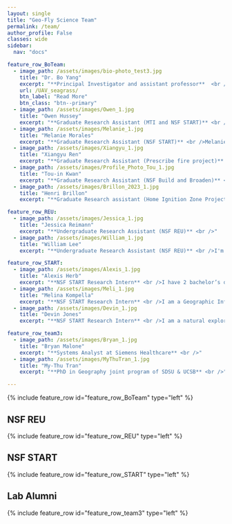 ```yaml
---
layout: single
title: "Geo-Fly Science Team"
permalink: /team/
author_profile: False
classes: wide
sidebar:
  nav: "docs"

feature_row_BoTeam:
  - image_path: /assets/images/bio-photo_test3.jpg
    title: "Dr. Bo Yang"
    excerpt: "**Principal Investigator and assistant professor**  <br />Dr. Bo Yang is the Principal Investigator at the GeoFly Lab, a world-leading UAV mapping facility. Holding an interdisciplinary background with a BA in Mathematics, a Master's in Computer Science, and a Ph.D. in Geography, Dr. Yang's research is pioneering in its focus on leveraging cutting-edge technologies in Geographical Information Systems (GIS), remote sensing, and UAV/Drone mapping for environmental research. The GeoFly Lab at San Jose State University (SJSU) conducts research on a broad range of topics and has garnered support from esteemed agencies such as NSF, NASA, USDOT, and Cal Fire. Their projects include the NSF's Build and Broaden, IUCRC, REU, and START programs."
    url: /UAV_seagrass/
    btn_label: "Read More"
    btn_class: "btn--primary"
  - image_path: /assets/images/Owen_1.jpg
    title: "Owen Hussey"
    excerpt: "**Graduate Research Assistant (MTI and NSF START)** <br />Owen Hussey is the graduate assistint for MTI project"
  - image_path: /assets/images/Melanie_1.jpg
    title: "Melanie Morales"
    excerpt: "**Graduate Research Assistant (NSF START)** <br />Melanie Morales, originally aspiring to teach at Clovis Community College, discovered her passion for GIS, reshaping her academic path. She transferred to San Jose State University, earning a Bachelor's in Geography and an Urban Planning minor. Now, she's on track to obtain her Master's in Geography. Melanie has balanced education with roles at Mosaic America and within the SJSU Geography Department, serving as both a recruiter and a teaching assistant."
  - image_path: /assets/images/Xiangyu_1.jpg
    title: "Xiangyu Ren"
    excerpt: "**Graduate Research Assistant (Prescribe fire project)** <br />Xiangyu Ren is the graduate research assistant for wildfire project…"
  - image_path: /assets/images/Profile_Photo_Tou_1.jpg
    title: "Tou-in Kwan"
    excerpt: "**Graduate Research Assistant (NSF Build and Broaden)** <br />Graduate Research Assistant for Coastal Seagrass mapping project"
  - image_path: /assets/images/Brillon_2023_1.jpg
    title: "Henri Brillon"
    excerpt: "**Graduate Research assistant (Home Ignition Zone Project)** <br />Currently pursuing a Master's degree in geography, Henri is interested in remote sensing applications and GIS with regards to environmental and physical topics. His involvement with coastal eelgrass mapping and home ignition zone assessments for wildfire prevention reflect these goals. With nearly a decade of advertising experience under his belt, as well as a love for music and the outdoors, Henri is a true multidisciplinarian."

feature_row_REU:
  - image_path: /assets/images/Jessica_1.jpg
    title: "Jessica Reimann"
    excerpt: "**Undergraduate Research Assistant (NSF REU)** <br />"
  - image_path: /assets/images/William_1.jpg
    title: "William Lee"
    excerpt: "**Undergraduate Research Assistant (NSF REU)** <br />I'm a recent Geography graduate interested in incorporating a variety of disciplines and increasing my domain knowledge in the natural sciences, social sciences, or formal sciences to conduct GIS analyses. I joined the Geofly Lab for the NSF REU program at my alma mater, and am currently working on understanding the spatial impacts of eelgrass wasting disease. In the future, I plan to take my knowledge and experiences toward working as a GIS Developer or GIS Manager in either the public sector or private sector in the near future."

feature_row_START:
  - image_path: /assets/images/Alexis_1.jpg
    title: "Alexis Herb"
    excerpt: "**NSF START Research Intern** <br />I have 2 bachelor’s degrees, Integrative Biology and Marine Science; I almost have a minor in Forestry (one class/technicality shy).  I’ve also done some Environmental Engineering graduate school work.  While in graduate school, I bumbled into upper division math and realized I liked that better.  Currently, I work part time as a GIS tech for a fire department.  As an intern in the NSF START program, I'm hoping to further develop skills in using drones to collect various types of data, and in using coding/AI to interpret that data.  As a person who likes the out-of-doors (and air conditioning :-), I enjoy how mapping allows me to go back and forth between something cerebral at a desk, and outside for field work."
  - image_path: /assets/images/Meli_1.jpg
    title: "Melina Kompella"
    excerpt: "**NSF START Research Intern** <br />I am a Geographic Information Systems Technology student at Foothill College and an NSF research intern at SJSU. I have worked in wildland fire for the Forest Service, and I am now pivoting to research in mapping fire behavior and management tools. I am interested in the role humans can play in managing fire-impacted landscapes and building ecosystem resilience. GIS technology and aerial mapping are fantastic tools for learning about these ecosystems while mitigating human impact, and I'm excited to use them in my research."
  - image_path: /assets/images/Devin_1.jpg
    title: "Devin Jones"
    excerpt: "**NSF START Research Intern** <br />I am a natural explorer with a background in photography and post production editing. I exited the nonprofit world during the pandemic and have embarked on a knowledge journey in hopes of centering my passion for the visual world in my work. I am certified in film and post production editing, a licensed drone pilot, and a seasoned photographer. I am new to GIS, but enjoying the ride."

feature_row_team3:
  - image_path: /assets/images/Bryan_1.jpg
    title: "Bryan Malone"
    excerpt: "**Systems Analyst at Siemens Healthcare** <br />"
  - image_path: /assets/images/MyThuTran_1.jpg
    title: "My-Thu Tran"
    excerpt: "**PhD in Geography joint program of SDSU & UCSB** <br />"

---
```

{% include feature_row id="feature_row_BoTeam" type="left" %}
## NSF REU
{% include feature_row id="feature_row_REU" type="left" %}
## NSF START
{% include feature_row id="feature_row_START" type="left" %}
## Lab Alumni
{% include feature_row id="feature_row_team3" type="left" %}




